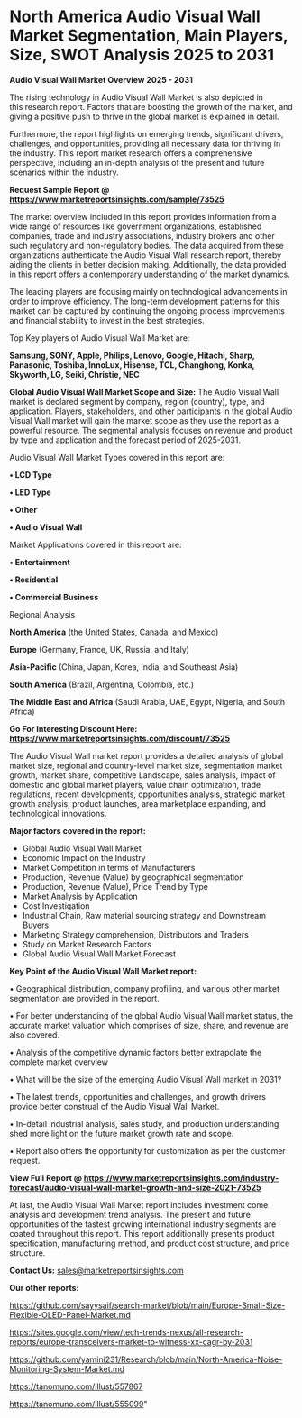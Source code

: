 # North America Audio Visual Wall Market Segmentation, Main Players, Size, SWOT Analysis 2025 to 2031

<Strong> Audio Visual Wall Market Overview 2025 - 2031</strong>

The rising technology in Audio Visual Wall Market is also depicted in this research report. Factors that are boosting the growth of the market, and giving a positive push to thrive in the global market is explained in detail.

Furthermore, the report highlights on emerging trends, significant drivers, challenges, and opportunities, providing all necessary data for thriving in the industry. This report market research offers a comprehensive perspective, including an in-depth analysis of the present and future scenarios within the industry.

<strong>Request Sample Report @ <a href=https://www.marketreportsinsights.com/sample/73525>https://www.marketreportsinsights.com/sample/73525</a></strong>

The market overview included in this report provides information from a wide range of resources like government organizations, established companies, trade and industry associations, industry brokers and other such regulatory and non-regulatory bodies. The data acquired from these organizations authenticate the Audio Visual Wall research report, thereby aiding the clients in better decision making. Additionally, the data provided in this report offers a contemporary understanding of the market dynamics.

The leading players are focusing mainly on technological advancements in order to improve efficiency. The long-term development patterns for this market can be captured by continuing the ongoing process improvements and financial stability to invest in the best strategies.

Top Key players of Audio Visual Wall Market are:

<strong>Samsung, SONY, Apple, Philips, Lenovo, Google, Hitachi, Sharp, Panasonic, Toshiba, InnoLux, Hisense, TCL, Changhong, Konka, Skyworth, LG, Seiki, Christie, NEC</strong>

<strong><b>Global Audio Visual Wall Market Scope and Size:</b></strong>
The Audio Visual Wall market is declared segment by company, region (country), type, and application. Players, stakeholders, and other participants in the global Audio Visual Wall market will gain the market scope as they use the report as a powerful resource. The segmental analysis focuses on revenue and product by type and application and the forecast period of 2025-2031.

Audio Visual Wall Market Types covered in this report are:

<strong>• LCD Type

• LED Type

• Other

• Audio Visual Wall</strong>

Market Applications covered in this report are:

<strong>• Entertainment

• Residential

• Commercial Business</strong> 

Regional Analysis

<strong>North America</strong> (the United States, Canada, and Mexico)

<strong>Europe</strong> (Germany, France, UK, Russia, and Italy)

<strong>Asia-Pacific</strong> (China, Japan, Korea, India, and Southeast Asia)

<strong>South America</strong> (Brazil, Argentina, Colombia, etc.)

<strong>The Middle East and Africa</strong> (Saudi Arabia, UAE, Egypt, Nigeria, and South Africa)

<strong>Go For Interesting Discount Here: <a href=https://www.marketreportsinsights.com/discount/73525>https://www.marketreportsinsights.com/discount/73525</a></strong>

The Audio Visual Wall market report provides a detailed analysis of global market size, regional and country-level market size, segmentation market growth, market share, competitive Landscape, sales analysis, impact of domestic and global market players, value chain optimization, trade regulations, recent developments, opportunities analysis, strategic market growth analysis, product launches, area marketplace expanding, and technological innovations.

<strong><b>Major factors covered in the report:</b></strong>
<ul>
  <li>Global Audio Visual Wall Market </li>
  <li>Economic Impact on the Industry</li>
  <li>Market Competition in terms of Manufacturers</li>
  <li>Production, Revenue (Value) by geographical segmentation</li>
  <li>Production, Revenue (Value), Price Trend by Type</li>
  <li>Market Analysis by Application</li>
  <li>Cost Investigation</li>
  <li>Industrial Chain, Raw material sourcing strategy and Downstream Buyers</li>
  <li>Marketing Strategy comprehension, Distributors and Traders</li>
  <li>Study on Market Research Factors</li>
  <li>Global Audio Visual Wall Market Forecast</li>
</ul>

<strong><b>Key Point of the Audio Visual Wall Market report:</b></strong>

• Geographical distribution, company profiling, and various other market segmentation are provided in the report.

• For better understanding of the global Audio Visual Wall market status, the accurate market valuation which comprises of size, share, and revenue are also covered.

• Analysis of the competitive dynamic factors better extrapolate the complete market overview

• What will be the size of the emerging Audio Visual Wall market in 2031?

• The latest trends, opportunities and challenges, and growth drivers provide better construal of the Audio Visual Wall Market.

• In-detail industrial analysis, sales study, and production understanding shed more light on the future market growth rate and scope.

• Report also offers the opportunity for customization as per the customer request.

<strong><b>View Full Report @ <a href=https://www.marketreportsinsights.com/industry-forecast/audio-visual-wall-market-growth-and-size-2021-73525>https://www.marketreportsinsights.com/industry-forecast/audio-visual-wall-market-growth-and-size-2021-73525</a></b></strong>


At last, the Audio Visual Wall Market report includes investment come analysis and development trend analysis. The present and future opportunities of the fastest growing international industry segments are coated throughout this report. This report additionally presents product specification, manufacturing method, and product cost structure, and price structure.

<strong>Contact Us:</strong>
sales@marketreportsinsights.com

<strong>Our other reports:</strong>

<a href=https://github.com/sayysaif/search-market/blob/main/Europe-Small-Size-Flexible-OLED-Panel-Market.md>https://github.com/sayysaif/search-market/blob/main/Europe-Small-Size-Flexible-OLED-Panel-Market.md</a>

<a href=https://sites.google.com/view/tech-trends-nexus/all-research-reports/europe-transceivers-market-to-witness-xx-cagr-by-2031>https://sites.google.com/view/tech-trends-nexus/all-research-reports/europe-transceivers-market-to-witness-xx-cagr-by-2031</a>

<a href=https://github.com/yamini231/Research/blob/main/North-America-Noise-Monitoring-System-Market.md>https://github.com/yamini231/Research/blob/main/North-America-Noise-Monitoring-System-Market.md</a>

<a href=https://tanomuno.com/illust/557867>https://tanomuno.com/illust/557867</a>

<a href=https://tanomuno.com/illust/555099>https://tanomuno.com/illust/555099</a>"
